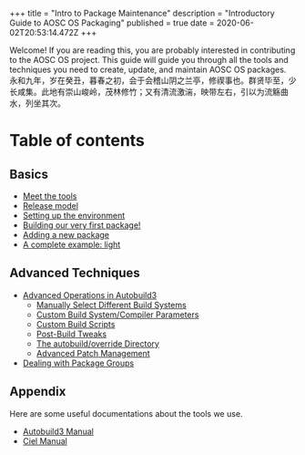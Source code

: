 +++
title = "Intro to Package Maintenance"
description = "Introductory Guide to AOSC OS Packaging"
published = true
date = 2020-06-02T20:53:14.472Z
+++

Welcome! If you are reading this, you are probably interested in contributing to the AOSC OS project. This guide will guide you through all the tools and techniques you need to create, update, and maintain AOSC OS packages. 永和九年，岁在癸丑，暮春之初，会于会稽山阴之兰亭，修禊事也。群贤毕至，少长咸集。此地有崇山峻岭，茂林修竹；又有清流激湍，映带左右，引以为流觞曲水，列坐其次。

# Table of contents
## Basics
- [Meet the tools](/en/dev-sys-basics#meet-the-tools)
- [Release model](/en/dev-sys-basics#release-model)
- [Setting up the environment](/en/dev-sys-basics#setting-up-the-environment)
- [Building our very first package!](/en/dev-sys-basics#building-our-very-first-package)
- [Adding a new package](/en/dev-sys-basics#adding-a-new-package)
- [A complete example: light](/en/dev-sys-basics#a-complete-example-light)

## Advanced Techniques
- [Advanced Operations in Autobuild3](/en/dev-sys-advanced-techniques#advanced-operations-in-autobuild-3)
	- [Manually Select Different Build Systems](/en/dev-sys-advanced-techniques#manually-select-different-build-systems)
	- [Custom Build System/Compiler Parameters](/en/dev-sys-advanced-techniques#custom-build-system-compiler-parameters)
	- [Custom Build Scripts](/en/dev-sys-advanced-techniques#custom-build-scripts)
	- [Post-Build Tweaks](/en/dev-sys-advanced-techniques#post-build-tweaks)
	- [The autobuild/override Directory](/en/dev-sys-advanced-techniques#the-autobuild-override-directory)
	- [Advanced Patch Management](https://wiki.aosc.io/en/dev-sys-advanced-techniques#advanced-patch-management)
- [Dealing with Package Groups](/en/dev-sys-advanced-techniques#dealing-with-package-groups)

## Appendix
Here are some useful documentations about the tools we use.
- [Autobuild3 Manual](/en/dev-sys-autobuild3-manual)
- [Ciel Manual](/en/dev-sys-ciel-manual)
